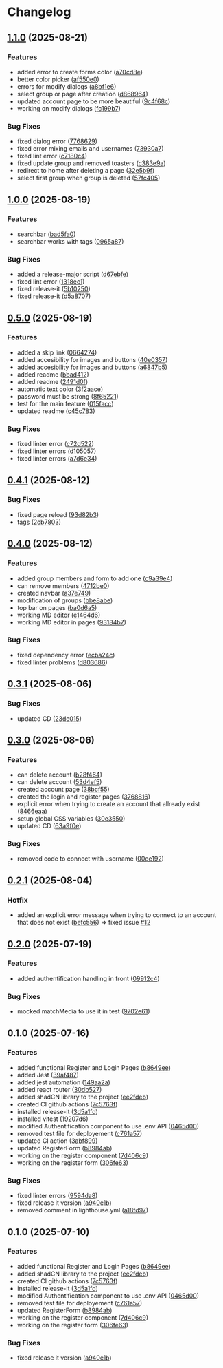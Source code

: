 # Changelog

## [1.1.0](https://github.com/LBROCHARD/echalote/compare/1.0.0...1.1.0) (2025-08-21)

### Features

* added error to create forms color ([a70cd8e](https://github.com/LBROCHARD/echalote/commit/a70cd8e76b90dce9679c7c61f813b37a4209435b))
* better color picker ([af550e0](https://github.com/LBROCHARD/echalote/commit/af550e03a28013a3b6dac6b6055109ee2907cfed))
* errors for modify dialogs ([a8bf1e6](https://github.com/LBROCHARD/echalote/commit/a8bf1e6209ed232a60f925938e4d3a872eeaf937))
* select group or page after creation ([d868964](https://github.com/LBROCHARD/echalote/commit/d8689644af3fdac61fd7abc38c52a9b73f5b9c57))
* updated account page to be more beautiful ([9c4f68c](https://github.com/LBROCHARD/echalote/commit/9c4f68cacb5a620e295cbd03d500ba267e43e3c9))
* working on modify dialogs ([fc199b7](https://github.com/LBROCHARD/echalote/commit/fc199b706aec058c88994b2e19a07593f1530685))

### Bug Fixes

* fixed dialog error ([7768629](https://github.com/LBROCHARD/echalote/commit/7768629a69d7d6aabbc99870ac981bbe8528c103))
* fixed error mixing emails and usernames ([73930a7](https://github.com/LBROCHARD/echalote/commit/73930a7ce81108f4dcae23391d18109dde396368))
* fixed lint error ([c7180c4](https://github.com/LBROCHARD/echalote/commit/c7180c474980957e4ae64557e52dea8dc6d8f9a4))
* fixed update group and removed toasters ([c383e9a](https://github.com/LBROCHARD/echalote/commit/c383e9ae79a6bbd0725bef9bc7b0ef7279be5cef))
* redirect to home after deleting a page ([32e5b9f](https://github.com/LBROCHARD/echalote/commit/32e5b9ff45203691d34a048cee23c1e512903000))
* select first group when group is deleted ([57fc405](https://github.com/LBROCHARD/echalote/commit/57fc4053f79e5ce2b094e8866df433c904228b57))

## [1.0.0](https://github.com/LBROCHARD/echalote/compare/0.5.0...1.0.0) (2025-08-19)

### Features

* searchbar ([bad5fa0](https://github.com/LBROCHARD/echalote/commit/bad5fa0fdeacf1dd6bda30791c71e47131aa199c))
* searchbar works with tags ([0965a87](https://github.com/LBROCHARD/echalote/commit/0965a879ea85a628a7d1f41461b94472fe18d023))

### Bug Fixes

* added a release-major script ([d67ebfe](https://github.com/LBROCHARD/echalote/commit/d67ebfedb2f961c588348cf13a47ac564bd21c09))
* fixed lint error ([1318ec1](https://github.com/LBROCHARD/echalote/commit/1318ec1368fa5fe7ec9f5115e5e003b025968723))
* fixed release-it ([5b10250](https://github.com/LBROCHARD/echalote/commit/5b10250be32f9d1e66bbd735d4b6f7aa59b85f10))
* fixed release-it ([d5a8707](https://github.com/LBROCHARD/echalote/commit/d5a8707833c3b655ea62ec8b62901ea903adb704))

## [0.5.0](https://github.com/LBROCHARD/echalote/compare/0.4.1...0.5.0) (2025-08-19)

### Features

* added a skip link ([0664274](https://github.com/LBROCHARD/echalote/commit/0664274e5e0ecc45454bf880f01f77ba4ca43581))
* added accesibility for images and buttons ([40e0357](https://github.com/LBROCHARD/echalote/commit/40e03573ed9b88c1d64c205388dee7d708b5a3a0))
* added accesibility for images and buttons ([a6847b5](https://github.com/LBROCHARD/echalote/commit/a6847b55ff9abd838f1bd7f910bad5685acf4350))
* added readme ([bbad412](https://github.com/LBROCHARD/echalote/commit/bbad412c54e559b76cb226d86ec3b0842b1410ed))
* added readme ([2491d0f](https://github.com/LBROCHARD/echalote/commit/2491d0f160337bdadef7096aa65c2dff5358bfcd))
* automatic text color ([3f2aace](https://github.com/LBROCHARD/echalote/commit/3f2aace56003524cf373356027c7d44907217868))
* password must be strong ([8f65221](https://github.com/LBROCHARD/echalote/commit/8f65221240974d6af865122a05c7729dbb6061c7))
* test for the main feature ([015facc](https://github.com/LBROCHARD/echalote/commit/015facced11501e316f2342a218c93dde99615e6))
* updated readme ([c45c783](https://github.com/LBROCHARD/echalote/commit/c45c7835888a2c40c43c73271dce938a1baeb3d7))

### Bug Fixes

* fixed linter error ([c72d522](https://github.com/LBROCHARD/echalote/commit/c72d522ab330b1aecc3e592241de5aa8b89a0e31))
* fixed linter errors ([d105057](https://github.com/LBROCHARD/echalote/commit/d1050579c9abbd47a62c514369957e257ebc8ca2))
* fixed linter errors ([a7d6e34](https://github.com/LBROCHARD/echalote/commit/a7d6e34b2bc8639f58e44d89aa16035a19a619c8))

## [0.4.1](https://github.com/LBROCHARD/echalote/compare/0.4.0...0.4.1) (2025-08-12)

### Bug Fixes

* fixed page reload ([93d82b3](https://github.com/LBROCHARD/echalote/commit/93d82b351a5054abf0d2cb795221ffc1f77bd01f))
* tags ([2cb7803](https://github.com/LBROCHARD/echalote/commit/2cb78036d7a1360ce09e0e8835d28f888c489f56))

## [0.4.0](https://github.com/LBROCHARD/echalote/compare/0.3.1...0.4.0) (2025-08-12)

### Features

* added group members and form to add one ([c9a39e4](https://github.com/LBROCHARD/echalote/commit/c9a39e427bf66623672f0e5e5c5cfe316ff002bf))
* can remove members ([4712be0](https://github.com/LBROCHARD/echalote/commit/4712be0b97b015f220bb0599db579a6e9a7b7bcc))
* created navbar ([a37e749](https://github.com/LBROCHARD/echalote/commit/a37e7497df4e61c18e49928c234fb24535817eb2))
* modification of groups ([bbe8abe](https://github.com/LBROCHARD/echalote/commit/bbe8abe54b76b25bafb54f650d08810657349f2d))
* top bar on pages ([ba0d6a5](https://github.com/LBROCHARD/echalote/commit/ba0d6a5621b845a438de1846fc9e8898be8c9887))
* working MD editor ([e1464d6](https://github.com/LBROCHARD/echalote/commit/e1464d6585970400c81086c6375e29f3f601ebd9))
* working MD editor in pages ([93184b7](https://github.com/LBROCHARD/echalote/commit/93184b72267f1530f21e1a22d68afc63213e0ec6))

### Bug Fixes

* fixed dependency error ([ecba24c](https://github.com/LBROCHARD/echalote/commit/ecba24c1123828fa07aad4ed2c239b516d3e255f))
* fixed linter problems ([d803686](https://github.com/LBROCHARD/echalote/commit/d80368625182a7065c3eb843fc355c9b7ada9b13))

## [0.3.1](https://github.com/LBROCHARD/echalote/compare/0.3.0...0.3.1) (2025-08-06)

### Bug Fixes

* updated CD ([23dc015](https://github.com/LBROCHARD/echalote/commit/23dc0152339f96a7575ef8328a419cc892b66582))

## [0.3.0](https://github.com/LBROCHARD/echalote/compare/0.2.1...0.3.0) (2025-08-06)

### Features

* can delete account ([b28f464](https://github.com/LBROCHARD/echalote/commit/b28f464e134d8aa55315ba427bc654bac64c5f92))
* can delete account ([53d4ef5](https://github.com/LBROCHARD/echalote/commit/53d4ef5cd2b1bd71709d6c7b12346f6f16518f5f))
* created account page ([38bcf55](https://github.com/LBROCHARD/echalote/commit/38bcf551fa250b2b1b217ba201f54a663fd164a9))
* created the login and register pages ([3768816](https://github.com/LBROCHARD/echalote/commit/37688163387fbfdd3100926e66c4fee49de9d5c7))
* explicit error when trying to create an account that allready exist ([8466eaa](https://github.com/LBROCHARD/echalote/commit/8466eaa5f74e2c54eaaf65643ad0c058d0cd30df))
* setup global CSS variables ([30e3550](https://github.com/LBROCHARD/echalote/commit/30e3550e53ee229113338d8bbc7b19811f590f47))
* updated CD ([63a9f0e](https://github.com/LBROCHARD/echalote/commit/63a9f0efa9da8f1e0a436ae2731ba1a39ca2d7ce))

### Bug Fixes

* removed code to connect with username ([00ee192](https://github.com/LBROCHARD/echalote/commit/00ee192c23f9897ec4996eda931b35ad598b69d2))

## [0.2.1](https://github.com/LBROCHARD/echalote/compare/0.2.0...0.2.1) (2025-08-04)

### Hotfix

* added an explicit error message when trying to connect to an account that does not exist ([befc556](https://github.com/LBROCHARD/echalote/commit/befc55629fdcf3414a90862f95fa85e364e22498)) => fixed issue [#12](https://github.com/LBROCHARD/echalote/issues/12)


## [0.2.0](https://github.com/LBROCHARD/echalote/compare/0.1.0...0.2.0) (2025-07-19)

### Features

* added authentification handling in front ([09912c4](https://github.com/LBROCHARD/echalote/commit/09912c44bff548a749aedb15a577b7c96d50c269))

### Bug Fixes

* mocked matchMedia to use it in test ([9702e61](https://github.com/LBROCHARD/echalote/commit/9702e6119c68261043c7f8d20f86a964fa75d6bf))

## 0.1.0 (2025-07-16)

### Features

* added functional Register and Login Pages ([b8649ee](https://github.com/LBROCHARD/echalote/commit/b8649ee40ea70d4dcb51366c9034d50c266e5a5e))
* added Jest ([39af487](https://github.com/LBROCHARD/echalote/commit/39af487af5e762d480d74d00a6389101674fb102))
* added jest automation ([149aa2a](https://github.com/LBROCHARD/echalote/commit/149aa2a7ebc812c8a113af6405bb9b1066f1c45f))
* added react router ([30db527](https://github.com/LBROCHARD/echalote/commit/30db527a64e458600b1e2172791d7f52a943efa2))
* added shadCN library to the project ([ee2fdeb](https://github.com/LBROCHARD/echalote/commit/ee2fdeb8c35aa366977c3d99626348260e0bc960))
* created CI github actions ([7c5763f](https://github.com/LBROCHARD/echalote/commit/7c5763f22f1d076713d99fe95105e4613a18219d))
* installed release-it ([3d5a1fd](https://github.com/LBROCHARD/echalote/commit/3d5a1fde87d0feaff636e4eb4eaae78aa1fefcf8))
* installed vitest ([19207d6](https://github.com/LBROCHARD/echalote/commit/19207d679cbd649938ec1510e10d0119041771f9))
* modified Authentification component to use .env API ([0465d00](https://github.com/LBROCHARD/echalote/commit/0465d005d3f46e2b7a64c1c3ba485391c9e6f98a))
* removed test file for deployement ([c761a57](https://github.com/LBROCHARD/echalote/commit/c761a5771aa2ac726769e753fa9a639799495736))
* updated CI action ([3abf899](https://github.com/LBROCHARD/echalote/commit/3abf899bf744195769a26e8d389fec67927f2926))
* updated RegisterForm ([b8984ab](https://github.com/LBROCHARD/echalote/commit/b8984ab1ae977194e52b43464a13347dcba5482e))
* working on the register component ([7d406c9](https://github.com/LBROCHARD/echalote/commit/7d406c9ad18aec1ebfb0e4df5a45dc0ae2d5080a))
* working on the register form ([306fe63](https://github.com/LBROCHARD/echalote/commit/306fe630a34092f1115b33ed12e77e930d250b4d))

### Bug Fixes

* fixed linter errors ([9594da8](https://github.com/LBROCHARD/echalote/commit/9594da88d789ec32834a1b169ee6dc5e1583f453))
* fixed release it version ([a940e1b](https://github.com/LBROCHARD/echalote/commit/a940e1b061cbe73d32ca8d6cbb9e8808b2395314))
* removed comment in lighthouse.yml ([a18fd97](https://github.com/LBROCHARD/echalote/commit/a18fd97c08170282dfa315dfe3a82c27c068a805))

## 0.1.0 (2025-07-10)

### Features

* added functional Register and Login Pages ([b8649ee](https://github.com/LBROCHARD/echalote/commit/b8649ee40ea70d4dcb51366c9034d50c266e5a5e))
* added shadCN library to the project ([ee2fdeb](https://github.com/LBROCHARD/echalote/commit/ee2fdeb8c35aa366977c3d99626348260e0bc960))
* created CI github actions ([7c5763f](https://github.com/LBROCHARD/echalote/commit/7c5763f22f1d076713d99fe95105e4613a18219d))
* installed release-it ([3d5a1fd](https://github.com/LBROCHARD/echalote/commit/3d5a1fde87d0feaff636e4eb4eaae78aa1fefcf8))
* modified Authentification component to use .env API ([0465d00](https://github.com/LBROCHARD/echalote/commit/0465d005d3f46e2b7a64c1c3ba485391c9e6f98a))
* removed test file for deployement ([c761a57](https://github.com/LBROCHARD/echalote/commit/c761a5771aa2ac726769e753fa9a639799495736))
* updated RegisterForm ([b8984ab](https://github.com/LBROCHARD/echalote/commit/b8984ab1ae977194e52b43464a13347dcba5482e))
* working on the register component ([7d406c9](https://github.com/LBROCHARD/echalote/commit/7d406c9ad18aec1ebfb0e4df5a45dc0ae2d5080a))
* working on the register form ([306fe63](https://github.com/LBROCHARD/echalote/commit/306fe630a34092f1115b33ed12e77e930d250b4d))

### Bug Fixes

* fixed release it version ([a940e1b](https://github.com/LBROCHARD/echalote/commit/a940e1b061cbe73d32ca8d6cbb9e8808b2395314))

